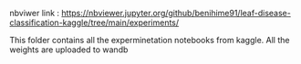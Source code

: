 nbviwer link : https://nbviewer.jupyter.org/github/benihime91/leaf-disease-classification-kaggle/tree/main/experiments/

This folder contains all the experminetation notebooks from kaggle. All the weights are uploaded to wandb
